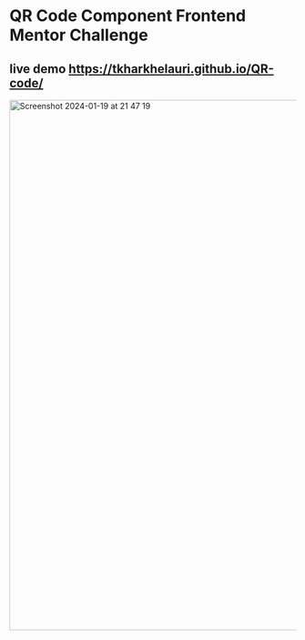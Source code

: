 
# QR Code Component Frontend Mentor Challenge

## live demo https://tkharkhelauri.github.io/QR-code/

<img width="932" alt="Screenshot 2024-01-19 at 21 47 19" src="https://github.com/Tkharkhelauri/QR-code/assets/95001028/823a7ed8-f73d-4001-b528-b86e31e4d864">
